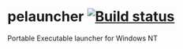 # pelauncher [![Build status](https://ci.appveyor.com/api/projects/status/1b7qta0rs4bwtpho?svg=true)](https://ci.appveyor.com/project/feel-the-dz3n/pelauncher)
 Portable Executable launcher for Windows NT
